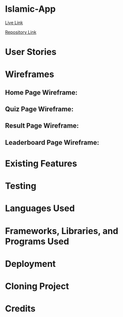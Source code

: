 # Islamic-App

[Live Link](https://rafz9abz9.github.io/Islamic-App/)

[Repository Link](https://github.com/Rafz9Abz9/Islamic-App)

# User Stories

# Wireframes

## Home Page Wireframe:

## Quiz Page Wireframe:

## Result Page Wireframe:

## Leaderboard Page Wireframe:


# Existing Features

# Testing

# Languages Used

# Frameworks, Libraries, and Programs Used

# Deployment

# Cloning Project

# Credits


